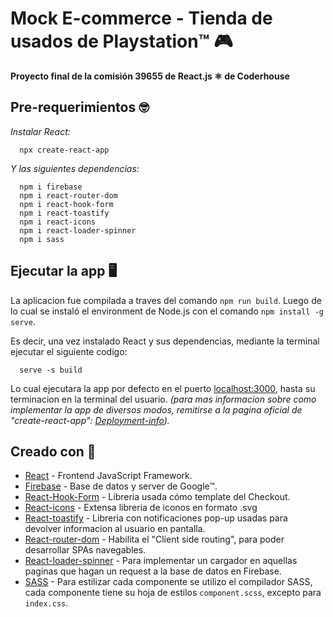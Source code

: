 # Mock E-commerce - Tienda de usados de Playstation™ 🎮

__Proyecto final de la comisión 39655 de React.js ⚛️ de Coderhouse__

## Pre-requerimientos 🤓

_Instalar React:_ 
```
  npx create-react-app
```

_Y las siguientes dependencias:_
```
  npm i firebase
  npm i react-router-dom
  npm i react-hook-form
  npm i react-toastify
  npm i react-icons
  npm i react-loader-spinner
  npm i sass
```

## Ejecutar la app 🖥️

La aplicacion fue compilada a traves del comando `npm run build`. Luego de lo cual se instaló el environment de Node.js con el comando `npm install -g serve`.

Es decir, una vez instalado React y sus dependencias, mediante la terminal ejecutar el siguiente codigo:
```
  serve -s build
```
Lo cual ejecutara la app por defecto en el puerto [localhost:3000](http://localhost:3000/), hasta su terminacion en la terminal del usuario.
_(para mas informacion sobre como implementar la app de diversos modos, remitirse a la pagina oficial de "create-react-app": [Deployment-info](https://create-react-app.dev/docs/deployment/))._

## Creado con 📝

* [React](https://react.dev/) - Frontend JavaScript Framework.
* [Firebase](https://console.firebase.google.com/?hl=es) - Base de datos y server de Google™.
* [React-Hook-Form](https://react-hook-form.com/) - Libreria usada cómo template del Checkout.
* [React-icons](https://react-icons.github.io/react-icons/) - Extensa libreria de iconos en formato .svg
* [React-toastify](https://fkhadra.github.io/react-toastify/introduction/) - Libreria con notificaciones pop-up usadas para devolver informacion al usuario en pantalla.
* [React-router-dom](https://reactrouter.com/en/main) - Habilita el "Client side routing", para poder desarrollar SPAs navegables.
* [React-loader-spinner](https://mhnpd.github.io/react-loader-spinner/) - Para implementar un cargador en aquellas paginas que hagan un request a la base de datos en Firebase.
* [SASS](https://sass-lang.com/) - Para estilizar cada componente se utilizo el compilador SASS, cada componente tiene su hoja de estilos `component.scss`, excepto para `index.css`. 
